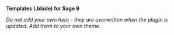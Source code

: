 **Templates (.blade) for Sage 9**

_Do not add your own here - they are overwritten when the plugin is updated. Add them to your own theme._